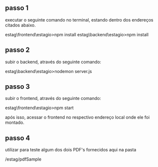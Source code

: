 ## passo 1

executar o seguinte comando no terminal, estando dentro dos endereços citados abaixo.

estag\frontend\estagio>npm install
estag\backend\estagio>npm install

## passo 2

subir o backend, através do seguinte comando:

estag\backend\estagio>nodemon server.js

## passo 3

subir o frontend, através do seguinte comando:

estag\frontend\estagio>npm start

após isso, acessar o frontend no respectivo endereço local onde ele foi montado.

## passo 4

utilizar para teste algum dos dois PDF's fornecidos aqui na pasta

/estag/pdfSample




